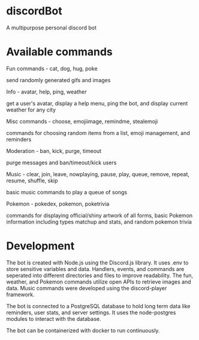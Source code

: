 # discordBot
A multipurpose personal discord bot

# Available commands
Fun commands - cat, dog, hug, poke

send randomly generated gifs and images



Info - avatar, help, ping, weather

get a user's avatar, display a help menu, ping the bot, and display current weather for any city



Misc commands - choose, emojiimage, remindme, stealemoji

commands for choosing random items from a list, emoji management, and reminders



Moderation - ban, kick, purge, timeout

purge messages and ban/timeout/kick users 




Music - clear, join, leave, nowplaying, pause, play, queue, remove, repeat, resume, shuffle, skip

basic music commands to play a queue of songs 



Pokemon - pokedex, pokemon, poketrivia

commands for displaying official/shiny artwork of all forms, basic Pokemon information including types matchup and stats, and random pokemon trivia 

# Development
The bot is created with Node.js using the Discord.js library. It uses .env to store sensitive variables and data. Handlers, events, and commands are seperated into different directories and files to improve readability. The fun, weather, and Pokemon commands utilize open APIs to retrieve images and data. Music commands were developed using the discord-player framework. 

The bot is connected to a PostgreSQL database to hold long term data like reminders, user stats, and server settings. It uses the node-postgres modules to interact with the database.

The bot can be containerized with docker to run continuously. 




